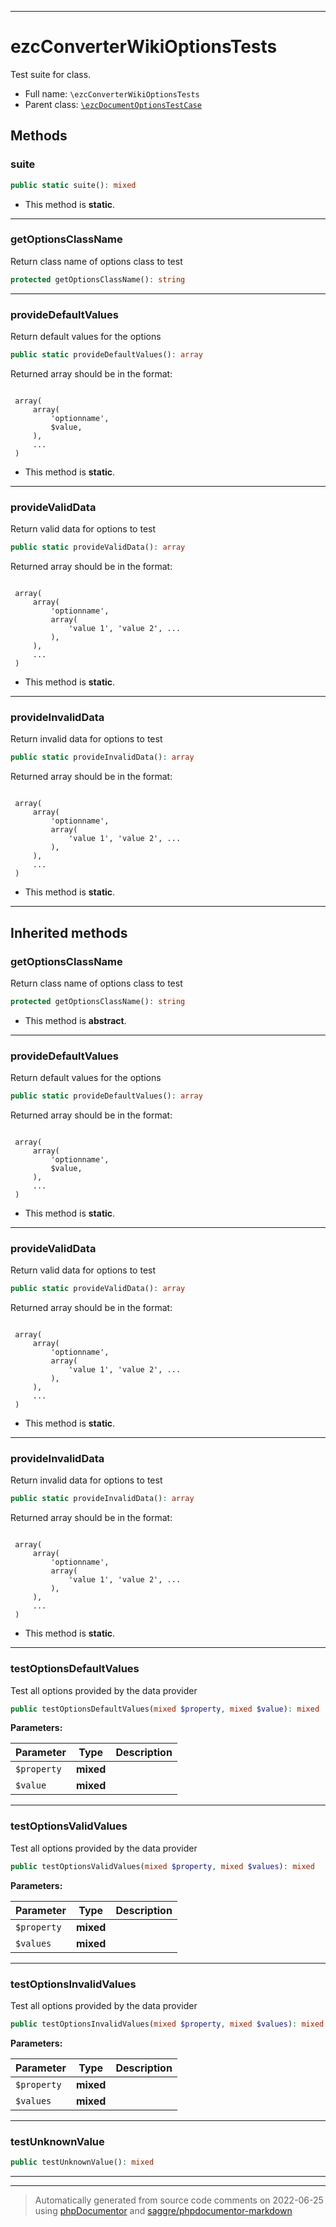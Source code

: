 ***

# ezcConverterWikiOptionsTests

Test suite for class.



* Full name: `\ezcConverterWikiOptionsTests`
* Parent class: [`\ezcDocumentOptionsTestCase`](./ezcDocumentOptionsTestCase.md)




## Methods


### suite



```php
public static suite(): mixed
```



* This method is **static**.







***

### getOptionsClassName

Return class name of options class to test

```php
protected getOptionsClassName(): string
```











***

### provideDefaultValues

Return default values for the options

```php
public static provideDefaultValues(): array
```

Returned array should be in the format:

<code>
 array(
     array(
         'optionname',
         $value,
     ),
     ...
 )
</code>

* This method is **static**.







***

### provideValidData

Return valid data for options to test

```php
public static provideValidData(): array
```

Returned array should be in the format:

<code>
 array(
     array(
         'optionname',
         array(
             'value 1', 'value 2', ...
         ),
     ),
     ...
 )
</code>

* This method is **static**.







***

### provideInvalidData

Return invalid data for options to test

```php
public static provideInvalidData(): array
```

Returned array should be in the format:

<code>
 array(
     array(
         'optionname',
         array(
             'value 1', 'value 2', ...
         ),
     ),
     ...
 )
</code>

* This method is **static**.







***


## Inherited methods


### getOptionsClassName

Return class name of options class to test

```php
protected getOptionsClassName(): string
```




* This method is **abstract**.






***

### provideDefaultValues

Return default values for the options

```php
public static provideDefaultValues(): array
```

Returned array should be in the format:

<code>
 array(
     array(
         'optionname',
         $value,
     ),
     ...
 )
</code>

* This method is **static**.







***

### provideValidData

Return valid data for options to test

```php
public static provideValidData(): array
```

Returned array should be in the format:

<code>
 array(
     array(
         'optionname',
         array(
             'value 1', 'value 2', ...
         ),
     ),
     ...
 )
</code>

* This method is **static**.







***

### provideInvalidData

Return invalid data for options to test

```php
public static provideInvalidData(): array
```

Returned array should be in the format:

<code>
 array(
     array(
         'optionname',
         array(
             'value 1', 'value 2', ...
         ),
     ),
     ...
 )
</code>

* This method is **static**.







***

### testOptionsDefaultValues

Test all options provided by the data provider

```php
public testOptionsDefaultValues(mixed $property, mixed $value): mixed
```








**Parameters:**

| Parameter | Type | Description |
|-----------|------|-------------|
| `$property` | **mixed** |  |
| `$value` | **mixed** |  |




***

### testOptionsValidValues

Test all options provided by the data provider

```php
public testOptionsValidValues(mixed $property, mixed $values): mixed
```








**Parameters:**

| Parameter | Type | Description |
|-----------|------|-------------|
| `$property` | **mixed** |  |
| `$values` | **mixed** |  |




***

### testOptionsInvalidValues

Test all options provided by the data provider

```php
public testOptionsInvalidValues(mixed $property, mixed $values): mixed
```








**Parameters:**

| Parameter | Type | Description |
|-----------|------|-------------|
| `$property` | **mixed** |  |
| `$values` | **mixed** |  |




***

### testUnknownValue



```php
public testUnknownValue(): mixed
```











***


***
> Automatically generated from source code comments on 2022-06-25 using [phpDocumentor](http://www.phpdoc.org/) and [saggre/phpdocumentor-markdown](https://github.com/Saggre/phpDocumentor-markdown)
